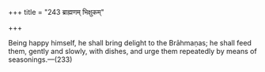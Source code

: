 +++
title = "243 ब्राह्मणम् भिक्षुकम्"

+++

Being happy himself, he shall bring delight to the Brāhmaṇas; he shall feed them, gently and slowly, with dishes, and urge them repeatedly by means of seasonings.—(233)